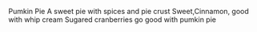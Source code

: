 Pumkin Pie
A sweet pie with spices and pie crust
Sweet,Cinnamon, good with whip cream
Sugared cranberries go good with pumkin pie
